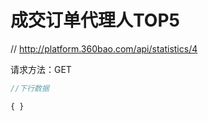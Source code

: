 # 成交订单代理人TOP5

// http://platform.360bao.com/api/statistics/4

请求方法：GET

```javascript
//下行数据

{ }

```
